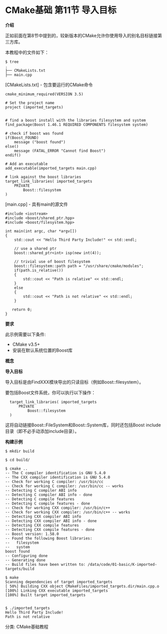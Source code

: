 
# CMake基础 第11节 导入目标 #

**介绍**

正如前面在第8节中提到的，较新版本的CMake允许你使用导入的别名目标链接第三方库。

本教程中的文件如下：

```
$ tree
.
├── CMakeLists.txt
├── main.cpp
```

[CMakeLists.txt] - 包含要运行的CMake命令

```
cmake_minimum_required(VERSION 3.5)

# Set the project name
project (imported_targets)


# find a boost install with the libraries filesystem and system
find_package(Boost 1.46.1 REQUIRED COMPONENTS filesystem system)

# check if boost was found
if(Boost_FOUND)
    message ("boost found")
else()
    message (FATAL_ERROR "Cannot find Boost")
endif()

# Add an executable
add_executable(imported_targets main.cpp)

# link against the boost libraries
target_link_libraries( imported_targets
    PRIVATE
        Boost::filesystem
)
```

[main.cpp] - 具有main的源文件

```
#include <iostream>
#include <boost/shared_ptr.hpp>
#include <boost/filesystem.hpp>

int main(int argc, char *argv[])
{
    std::cout << "Hello Third Party Include!" << std::endl;

    // use a shared ptr
    boost::shared_ptr<int> isp(new int(4));

    // trivial use of boost filesystem
    boost::filesystem::path path = "/usr/share/cmake/modules";
    if(path.is_relative())
    {
        std::cout << "Path is relative" << std::endl;
    }
    else
    {
        std::cout << "Path is not relative" << std::endl;
    }

   return 0;
}
```

**要求**

此示例需要以下条件:

- CMake v3.5+
- 安装在默认系统位置的Boost库

**概念**

**导入目标**

导入目标是由FindXXX模块导出的只读目标（例如Boost::filesystem）。

要包括Boost文件系统，你可以执行以下操作：

```
  target_link_libraries( imported_targets
      PRIVATE
          Boost::filesystem
  )
```

这将自动链接Boost::FileSystem和Boost::System库，同时还包括Boost include目录（即不必手动添加include目录）。

**构建示例**

```
$ mkdir build

$ cd build/

$ cmake ..
-- The C compiler identification is GNU 5.4.0
-- The CXX compiler identification is GNU 5.4.0
-- Check for working C compiler: /usr/bin/cc
-- Check for working C compiler: /usr/bin/cc -- works
-- Detecting C compiler ABI info
-- Detecting C compiler ABI info - done
-- Detecting C compile features
-- Detecting C compile features - done
-- Check for working CXX compiler: /usr/bin/c++
-- Check for working CXX compiler: /usr/bin/c++ -- works
-- Detecting CXX compiler ABI info
-- Detecting CXX compiler ABI info - done
-- Detecting CXX compile features
-- Detecting CXX compile features - done
-- Boost version: 1.58.0
-- Found the following Boost libraries:
--   filesystem
--   system
boost found
-- Configuring done
-- Generating done
-- Build files have been written to: /data/code/01-basic/K-imported-targets/build

$ make
Scanning dependencies of target imported_targets
[ 50%] Building CXX object CMakeFiles/imported_targets.dir/main.cpp.o
[100%] Linking CXX executable imported_targets
[100%] Built target imported_targets


$ ./imported_targets
Hello Third Party Include!
Path is not relative
```

 分类: CMake基础教程